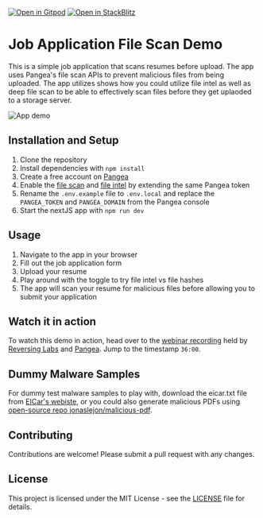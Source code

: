 [![Open in Gitpod](https://gitpod.io/button/open-in-gitpod.svg)](https://gitpod.io/#https://github.com/pangeacyber/job-app-file-scan-demo)
[![Open in StackBlitz](https://developer.stackblitz.com/img/open_in_stackblitz.svg)](https://stackblitz.com/github/pangeacyber/job-app-file-scan-demo?file=README.md)

# Job Application File Scan Demo

This is a simple job application that scans resumes before upload. The app uses Pangea's file scan APIs to prevent malicious files from being uploaded. The app utilizes shows how you could utilize file intel as well as deep file scan to be able to effectively scan files before they get uplaoded to a storage server.

![App demo](./job-file-scan-demo.gif)

## Installation and Setup

1. Clone the repository
2. Install dependencies with `npm install`
3. Create a free account on [Pangea](https://pangea.cloud/services/file-scan/?utm_source=github&utm_medium=job-app-file-scan-demo)
4. Enable the [file scan](https://console.pangea.cloud/service/file-scan/?utm_source=github&utm_medium=job-app-file-scan-demo) and [file intel](https://console.pangea.cloud/service/file-scan/?utm_source=github&utm_medium=job-app-file-scan-demo) by extending the same Pangea token
5. Rename the `.env.example` file to `.env.local` and replace the `PANGEA_TOKEN` and `PANGEA_DOMAIN` from the Pangea console
6. Start the nextJS app with `npm run dev`

## Usage

1. Navigate to the app in your browser
2. Fill out the job application form
3. Upload your resume
4. Play around with the toggle to try file intel vs file hashes
5. The app will scan your resume for malicious files before allowing you to submit your application

## Watch it in action

To watch this demo in action, head over to the [webinar recording](https://www.reversinglabs.com/webinars/exposing-dark-side-of-code-thankyou?utm_source=github&utm_medium=utm_medium=job-app-file-scan-demo&ref=pangea) held by [Reversing Labs](https://www.reversinglabs.com/?ref=pangea&utm_source=github&utm_medium=job-app-file-scan-demo) and [Pangea](https://pangea.cloud/?utm_source=github&utm_medium=job-app-file-scan-demo). Jump to the timestamp `36:00`.

## Dummy Malware Samples
For dummy test malware samples to play with, download the eicar.txt file from [EICar's webiste](https://eicar.org/download-anti-malware-testfile?ref=pangea.cloud), or you could also generate malicious PDFs using [open-source repo jonaslejon/malicious-pdf](https://github.com/jonaslejon/malicious-pdf).

## Contributing

Contributions are welcome! Please submit a pull request with any changes.

## License

This project is licensed under the MIT License - see the [LICENSE](LICENSE) file for details.
